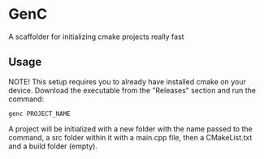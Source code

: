 # GenC
A scaffolder for initializing cmake projects really fast

## Usage

NOTE! This setup requires you to already have installed cmake on your device.
Download the executable from the "Releases" section and run the command:

```genc PROJECT_NAME```

A project will be initialized with a new folder with the name passed to the command,
a src folder within it with a main.cpp file, then a CMakeList.txt and a build folder (empty).